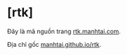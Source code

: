 [rtk]
=====


Đây là mã nguồn trang [rtk.manhtai.com](http://rtk.manhtai.com).

Địa chỉ gốc [manhtai.github.io/rtk](http://manhtai.github.io/rtk).
